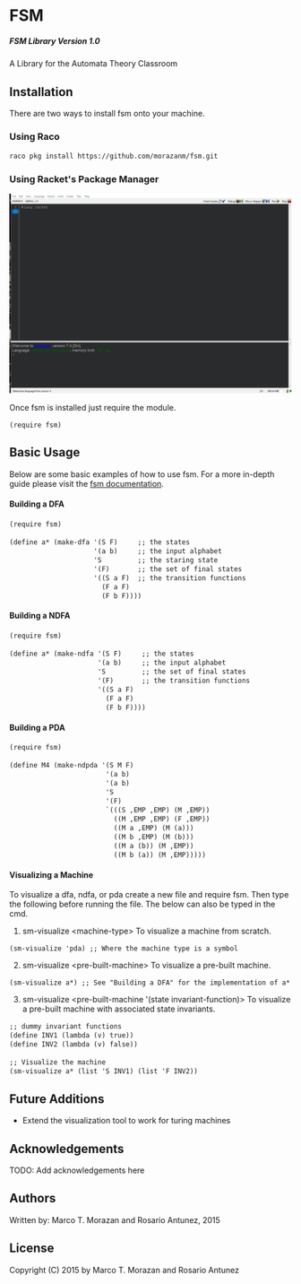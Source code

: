 # FSM
##### FSM Library Version 1.0
A Library for the Automata Theory Classroom





## Installation
There are two ways to install fsm onto your machine.

### Using Raco

```bash
raco pkg install https://github.com/morazanm/fsm.git
```

### Using Racket's Package Manager
![Racket Package Manager Install](install.gif)


Once fsm is installed just require the module. 
```racket
(require fsm)
```



## Basic Usage
Below are some basic examples of how to use fsm. For a more in-depth guide please visit the [fsm documentation](https://htmlpreview.github.io/?https://github.com/morazanm/fsm/blob/master/doc/fsm/index.html).

#### Building a DFA
```racket
(require fsm)

(define a* (make-dfa '(S F)     ;; the states
                     '(a b)     ;; the input alphabet
                     'S         ;; the staring state
                     '(F)       ;; the set of final states
                     '((S a F)  ;; the transition functions
                       (F a F)
                       (F b F))))
```

#### Building a NDFA
```racket
(require fsm)

(define a* (make-ndfa '(S F)     ;; the states
                      '(a b)     ;; the input alphabet
                      'S         ;; the set of final states
                      '(F)       ;; the transition functions
                      '((S a F)
                        (F a F)
                        (F b F))))
```
#### Building a PDA
```racket
(require fsm)

(define M4 (make-ndpda '(S M F)
                        '(a b)
                        '(a b)
                        'S
                        '(F)
                        `(((S ,EMP ,EMP) (M ,EMP))
                          ((M ,EMP ,EMP) (F ,EMP))
                          ((M a ,EMP) (M (a)))
                          ((M b ,EMP) (M (b)))
                          ((M a (b)) (M ,EMP))
                          ((M b (a)) (M ,EMP)))))
```


#### Visualizing a Machine 
To visualize a dfa, ndfa, or pda create a new file and require fsm. Then type the following before running the file. The below can also be typed in the cmd.

1) sm-visualize &lt;machine-type&gt; To visualize a machine from scratch.
```racket
(sm-visualize 'pda) ;; Where the machine type is a symbol
```

2) sm-visualize &lt;pre-built-machine&gt; To visualize a pre-built machine.
```racket
(sm-visualize a*) ;; See "Building a DFA" for the implementation of a*
```

3) sm-visualize &lt;pre-built-machine '(state invariant-function)&gt; To visualize a pre-built machine with associated state invariants.
```racket
;; dummy invariant functions
(define INV1 (lambda (v) true))
(define INV2 (lambda (v) false))

;; Visualize the machine 
(sm-visualize a* (list 'S INV1) (list 'F INV2))
```

## Future Additions
- Extend the visualization tool to work for turing machines

## Acknowledgements
TODO: Add acknowledgements here

## Authors
Written by: Marco T. Morazan and Rosario Antunez, 2015

## License
Copyright (C) 2015 by Marco T. Morazan and Rosario Antunez
